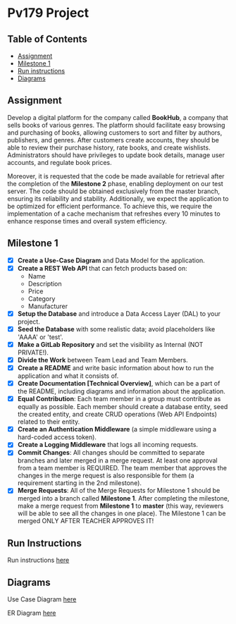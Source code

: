 # Pv179 Project

## Table of Contents

- [Assignment](#assignment)
- [Milestone 1](#milestone-1)
- [Run instructions](#run-instructions)
- [Diagrams](#diagrams)

## Assignment

Develop a digital platform for the company called **BookHub**, a company that sells books of various genres. The platform should facilitate easy browsing and purchasing of books, allowing customers to sort and filter by authors, publishers, and genres. After customers create accounts, they should be able to review their purchase history, rate books, and create wishlists. Administrators should have privileges to update book details, manage user accounts, and regulate book prices.

Moreover, it is requested that the code be made available for retrieval after the completion of the **Milestone 2** phase, enabling deployment on our test server. The code should be obtained exclusively from the master branch, ensuring its reliability and stability. Additionally, we expect the application to be optimized for efficient performance. To achieve this, we require the implementation of a cache mechanism that refreshes every 10 minutes to enhance response times and overall system efficiency.

## Milestone 1

- [x] **Create a Use-Case Diagram** and Data Model for the application.
- [x] **Create a REST Web API** that can fetch products based on:
    - Name
    - Description
    - Price
    - Category
    - Manufacturer
- [x] **Setup the Database** and introduce a Data Access Layer (DAL) to your project.
- [x] **Seed the Database** with some realistic data; avoid placeholders like 'AAAA' or 'test'.
- [x] **Make a GitLab Repository** and set the visibility as Internal (NOT PRIVATE!).
- [x] **Divide the Work** between Team Lead and Team Members.
- [x] **Create a README** and write basic information about how to run the application and what it consists of.
- [x] **Create Documentation [Technical Overview]**, which can be a part of the README, including diagrams and information about the application.
- [x] **Equal Contribution**: Each team member in a group must contribute as equally as possible. Each member should create a database entity, seed the created entity, and create CRUD operations (Web API Endpoints) related to their entity.
- [x] **Create an Authentication Middleware** (a simple middleware using a hard-coded access token).
- [x] **Create a Logging Middleware** that logs all incoming requests.
- [x] **Commit Changes**: All changes should be committed to separate branches and later merged in a merge request. At least one approval from a team member is REQUIRED. The team member that approves the changes in the merge request is also responsible for them (a requirement starting in the 2nd milestone).
- [x] **Merge Requests**: All of the Merge Requests for Milestone 1 should be merged into a branch called **Milestone 1**. After completing the milestone, make a merge request from **Milestone 1** to **master** (this way, reviewers will be able to see all the changes in one place). The Milestone 1 can be merged ONLY AFTER TEACHER APPROVES IT!

## Run Instructions

Run instructions [here](./docs/RUN_INSTRUCTIONS.md)

## Diagrams

Use Case Diagram [here](./docs/diagrams/use-case.png)

ER Diagram [here](./docs/diagrams/erd.png)
